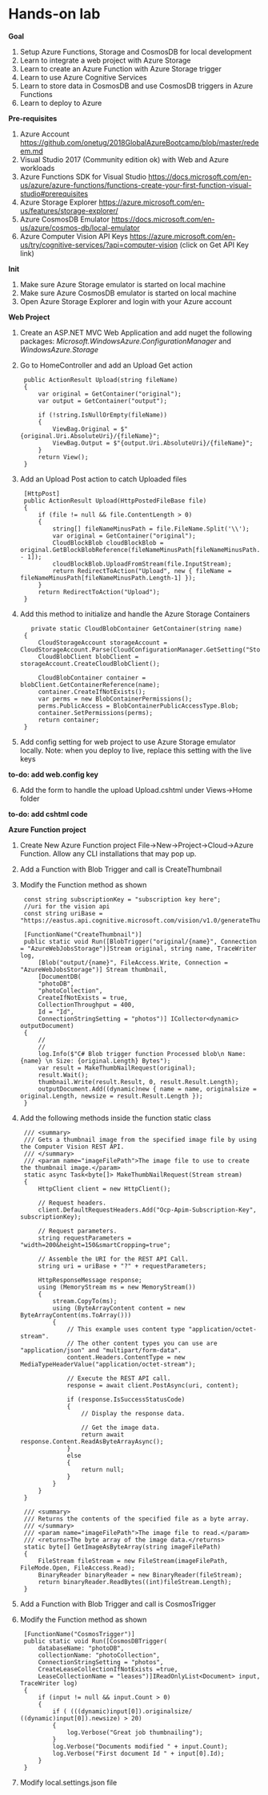 # Hands-on lab

**Goal**
1. Setup Azure Functions, Storage and CosmosDB for local development
2. Learn to integrate a web project with Azure Storage
3. Learn to create an Azure Function with Azure Storage trigger
4. Learn to use Azure Cognitive Services
5. Learn to store data in CosmosDB and use CosmosDB triggers in Azure Functions
6. Learn to deploy to Azure

**Pre-requisites**
1. Azure Account https://github.com/onetug/2018GlobalAzureBootcamp/blob/master/redeem.md
2. Visual Studio 2017 (Community edition ok) with Web and Azure workloads
3. Azure Functions SDK for Visual Studio https://docs.microsoft.com/en-us/azure/azure-functions/functions-create-your-first-function-visual-studio#prerequisites
4. Azure Storage Explorer https://azure.microsoft.com/en-us/features/storage-explorer/
5. Azure CosmosDB Emulator https://docs.microsoft.com/en-us/azure/cosmos-db/local-emulator
6. Azure Computer Vision API Keys https://azure.microsoft.com/en-us/try/cognitive-services/?api=computer-vision (click on Get API Key link)

**Init**
1. Make sure Azure Storage emulator is started on local machine
2. Make sure Azure CosmosDB emulator is started on local machine
3. Open Azure Storage Explorer and login with your Azure account

**Web Project**
1. Create an ASP.NET MVC Web Application and add nuget the following packages: *Microsoft.WindowsAzure.ConfigurationManager* and *WindowsAzure.Storage*

2. Go to HomeController and add an Upload Get action

        public ActionResult Upload(string fileName)
        {
            var original = GetContainer("original");
            var output = GetContainer("output");

            if (!string.IsNullOrEmpty(fileName))
            {
                ViewBag.Original = $"{original.Uri.AbsoluteUri}/{fileName}";
                ViewBag.Output = $"{output.Uri.AbsoluteUri}/{fileName}";
            }
            return View();
        }
  
3. Add an Upload Post action to catch Uploaded files
  
        [HttpPost]
        public ActionResult Upload(HttpPostedFileBase file)
        {
            if (file != null && file.ContentLength > 0)
            {
                string[] fileNameMinusPath = file.FileName.Split('\\');
                var original = GetContainer("original");
                CloudBlockBlob cloudBlockBlob = original.GetBlockBlobReference(fileNameMinusPath[fileNameMinusPath.Length - 1]);
                cloudBlockBlob.UploadFromStream(file.InputStream);
                return RedirectToAction("Upload", new { fileName = fileNameMinusPath[fileNameMinusPath.Length-1] });
            }
            return RedirectToAction("Upload");
        }

  
4. Add this method to initialize and handle the Azure Storage Containers
  
          private static CloudBlobContainer GetContainer(string name)
        {
            CloudStorageAccount storageAccount = CloudStorageAccount.Parse(CloudConfigurationManager.GetSetting("StorageConnectionString"));
            CloudBlobClient blobClient = storageAccount.CreateCloudBlobClient();

            CloudBlobContainer container = blobClient.GetContainerReference(name);
            container.CreateIfNotExists();
            var perms = new BlobContainerPermissions();
            perms.PublicAccess = BlobContainerPublicAccessType.Blob;
            container.SetPermissions(perms);
            return container;
        }

5. Add config setting for web project to use Azure Storage emulator locally. Note: when you deploy to live, replace this setting with the live keys

**to-do: add web.config key**

6. Add the form to handle the upload Upload.cshtml under Views->Home folder

**to-do: add cshtml code**

**Azure Function project**
1. Create New Azure Function project File->New->Project->Cloud->Azure Function. Allow any CLI installations that may pop up.

2. Add a Function with Blob Trigger and call is CreateThumbnail

3. Modify the Function method as shown

        const string subscriptionKey = "subscription key here";
        //uri for the vision api
        const string uriBase = "https://eastus.api.cognitive.microsoft.com/vision/v1.0/generateThumbnail";

        [FunctionName("CreateThumbnail")]
        public static void Run([BlobTrigger("original/{name}", Connection = "AzureWebJobsStorage")]Stream original, string name, TraceWriter log,
            [Blob("output/{name}", FileAccess.Write, Connection = "AzureWebJobsStorage")] Stream thumbnail,
            [DocumentDB(
            "photoDB",
            "photoCollection",
            CreateIfNotExists = true,
            CollectionThroughput = 400,
            Id = "Id",
            ConnectionStringSetting = "photos")] ICollector<dynamic> outputDocument)
        {
            //
            //
            log.Info($"C# Blob trigger function Processed blob\n Name:{name} \n Size: {original.Length} Bytes");
            var result = MakeThumbNailRequest(original);
            result.Wait();
            thumbnail.Write(result.Result, 0, result.Result.Length);
            outputDocument.Add((dynamic)new { name = name, originalsize = original.Length, newsize = result.Result.Length });
        }

4. Add the following methods inside the function static class

        /// <summary>
        /// Gets a thumbnail image from the specified image file by using the Computer Vision REST API.
        /// </summary>
        /// <param name="imageFilePath">The image file to use to create the thumbnail image.</param>
        static async Task<byte[]> MakeThumbNailRequest(Stream stream)
        {
            HttpClient client = new HttpClient();

            // Request headers.
            client.DefaultRequestHeaders.Add("Ocp-Apim-Subscription-Key", subscriptionKey);

            // Request parameters.
            string requestParameters = "width=200&height=150&smartCropping=true";

            // Assemble the URI for the REST API Call.
            string uri = uriBase + "?" + requestParameters;

            HttpResponseMessage response;
            using (MemoryStream ms = new MemoryStream())
            {
                stream.CopyTo(ms);
                using (ByteArrayContent content = new ByteArrayContent(ms.ToArray()))
                {
                    // This example uses content type "application/octet-stream".
                    // The other content types you can use are "application/json" and "multipart/form-data".
                    content.Headers.ContentType = new MediaTypeHeaderValue("application/octet-stream");

                    // Execute the REST API call.
                    response = await client.PostAsync(uri, content);

                    if (response.IsSuccessStatusCode)
                    {
                        // Display the response data.

                        // Get the image data.
                        return await response.Content.ReadAsByteArrayAsync();
                    }
                    else
                    {
                        return null;
                    }
                }
            }
        }

        /// <summary>
        /// Returns the contents of the specified file as a byte array.
        /// </summary>
        /// <param name="imageFilePath">The image file to read.</param>
        /// <returns>The byte array of the image data.</returns>
        static byte[] GetImageAsByteArray(string imageFilePath)
        {
            FileStream fileStream = new FileStream(imageFilePath, FileMode.Open, FileAccess.Read);
            BinaryReader binaryReader = new BinaryReader(fileStream);
            return binaryReader.ReadBytes((int)fileStream.Length);
        }

5. Add a Function with Blob Trigger and call is CosmosTrigger

6. Modify the Function method as shown

        [FunctionName("CosmosTrigger")]
        public static void Run([CosmosDBTrigger(
            databaseName: "photoDB",
            collectionName: "photoCollection",
            ConnectionStringSetting = "photos",
            CreateLeaseCollectionIfNotExists =true,
            LeaseCollectionName = "leases")]IReadOnlyList<Document> input, TraceWriter log)
        {
            if (input != null && input.Count > 0)
            {
                if ( (((dynamic)input[0]).originalsize/ ((dynamic)input[0]).newsize) > 20)
                {
                    log.Verbose("Great job thumbnailing");
                }
                log.Verbose("Documents modified " + input.Count);
                log.Verbose("First document Id " + input[0].Id);
            }
        }

7. Modify local.settings.json file



